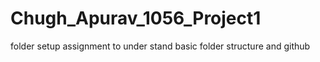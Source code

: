 # Chugh_Apurav_1056_Project1
folder setup assignment to under stand basic folder structure and github  
